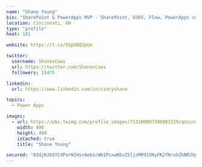 ```yaml
---
name: "Shane Young"
bio: "SharePoint & PowerApps MVP - SharePoint, O365, Flow, PowerApps consulting? @PowerApps911 | Pure Snark? You found it."
location: Cincinnati, OH
type: "profile"
heat: 101

website: https://t.co/91p5BQ3pUe

twitter:
  username: ShanesCows
  url: https://twitter.com/ShanesCows
  followers: 15475

linkedin:
  url: https://www.linkedin.com/in/cincyshane

topics:
  - Power Apps

images:
  - url: https://pbs.twimg.com/profile_images/713100007398883329/qUzvsvQ3_400x400.jpg
    width: 400
    height: 400
    isCached: true
    title: "Shane Young"

secured: "63djHJ6QYCdParWIHs+AebicWb1PcnwN5vZSljnMR91VNyFK2fNrohZkNRJVpxU/P+ib1oNF28K1s/xy98dO8ZtPl+L1Yb4owGtkJur9LhGCwtHOA5YP1+NQmDiI0qVD71fqBE9UALoqzRhe83amLt9dSeEVPWvRo7C9IEXK3EB/NzI6pEetE+C7Voyr09iQkKVlUxeHzxzmN2zCgVs/FfjYhHJ6Jh+HjBCHUIFImw2zBzNxOyuZVNGDFh/b9ojF9LaUKAxpea1WjNaaVBeM0tnk5hj4a6cAL9/NC09Vg0Ej3VgZGDe/BAjafiESu7OIpEq+InU00L/xqKceNLuhI+k4ZTK7FDxtBvQiD+c9XONIowKPx+uvxPBKULHjw8e2+RYr/S9J1nLUoH2orKh+c2rThEh5kyb0otUIG4l00hY=;WCXm1z8TO2+ulCAnESEPSA=="
---
```


